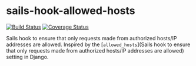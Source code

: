 # sails-hook-allowed-hosts

[![Build Status][travis-image]][travis-url] [![Coverage Status][coveralls-image]][coveralls-url]

Sails hook to ensure that only requests made from authorized hosts/IP addresses are allowed. Inspired by the
[`allowed_hosts`](Sails hook to ensure that only requests made from authorized hosts/IP addresses are allowed)
setting in Django.

[travis-image]: https://travis-ci.org/elssar/sails-hook-allowed-hosts.svg?branch=master
[travis-url]: https://travis-ci.org/elssar/sails-hook-allowed-hosts

[coveralls-image]: https://coveralls.io/repos/elssar/sails-hook-allowed-hosts/badge.svg?branch=master&service=github
[coveralls-url]: https://coveralls.io/github/elssar/sails-hook-allowed-hosts
